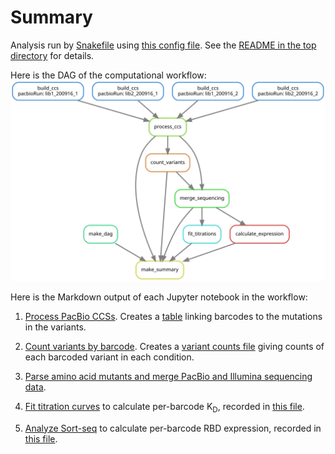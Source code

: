# Summary

Analysis run by [Snakefile](../../Snakefile)
using [this config file](../../config.yaml).
See the [README in the top directory](../../README.md)
for details.

Here is the DAG of the computational workflow:
![dag.svg](dag.svg)

Here is the Markdown output of each Jupyter notebook in the
workflow:

1. [Process PacBio CCSs](process_ccs.md). Creates a [table](../variants/nucleotide_variant_table.csv)
   linking barcodes to the mutations in the variants.

2. [Count variants by barcode](count_variants.md).
   Creates a [variant counts file](../counts/variant_counts.csv)
   giving counts of each barcoded variant in each condition.

3. [Parse amino acid mutants and merge PacBio and Illumina sequencing data](merge_sequencing.md).

4. [Fit titration curves](compute_binding_Kd.md) to calculate per-barcode K<sub>D</sub>, recorded in [this file](../binding_Kds/binding_Kds.csv).

5. [Analyze Sort-seq](compute_expression_meanF.md) to calculate per-barcode RBD expression, recorded in [this file](../expression_meanFs/expression_meanFs.csv).
